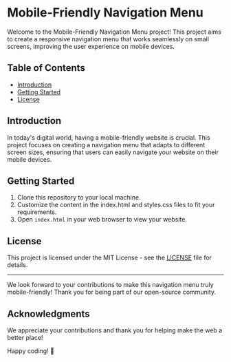 # Mobile-Friendly Navigation Menu

Welcome to the Mobile-Friendly Navigation Menu project! This project aims to create a responsive navigation menu that works seamlessly on small screens, improving the user experience on mobile devices.

## Table of Contents
- [Introduction](#introduction)
- [Getting Started](#getting-started)
- [License](#license)

## Introduction

In today's digital world, having a mobile-friendly website is crucial. This project focuses on creating a navigation menu that adapts to different screen sizes, ensuring that users can easily navigate your website on their mobile devices.

## Getting Started

1. Clone this repository to your local machine.
2. Customize the content in the index.html and styles.css files to fit your requirements.
3. Open `index.html` in your web browser to view your website.

## License

This project is licensed under the MIT License - see the [LICENSE](LICENSE) file for details.

---

We look forward to your contributions to make this navigation menu truly mobile-friendly! Thank you for being part of our open-source community.

## Acknowledgments

We appreciate your contributions and thank you for helping make the web a better place!

Happy coding! 🚀